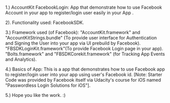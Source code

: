 1.) AccountKit FacebookLogin:  App that demonstrate how to use Facebook Account in your app to register/login user easily in your App .

2). Functionality used:
    FacebookSDK.

3.) Framework used (of Facebook):
   "AccountKit.framework" and "AccountKitStrings.bundle" (To provide user interface for Authentication and Signing the User into your app via UI prebuild by Facebook).
   "FBSDKLoginKit.framework"(To provide Facebook Login page in your app).
   "Bolts.framework" and "FBSDKCorekit.framework" (for Tracking App Events and Analytics).
   
4.) Basics of App:
    This is a app that demonstrates how to use Facebook app  to register/login user into your app using user's Facebook id.
    [Note: Starter Code was provided by Facebook itself via Udacity's course for iOS named "Passwordless Login Solutions for iOS"].
    
5.) Hope you like the work. :)

